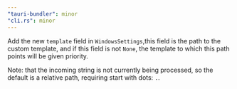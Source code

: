 ```yaml
---
"tauri-bundler": minor
"cli.rs": minor
---
```


 Add the new `template` field in `WindowsSettings`,this field is the path to the custom template, and if this field is not `None`, the template to which this path points will be given priority.

 Note: that the incoming string is not currently being processed, so the default is a relative path, requiring start with dots: `.`.
